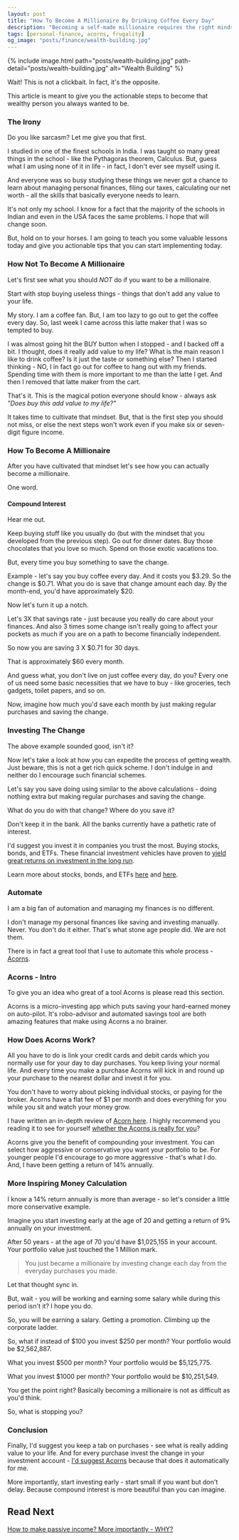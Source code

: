 ```yaml
---
layout: post
title: "How To Become A Millionaire By Drinking Coffee Every Day"
description: "Becoming a self-made millionaire requires the right mindset along with consistency. Saving change from your regular purchase can make you a millionaire. Let's learn how."
tags: [personal-finance, acorns, frugality]
og_image: "posts/finance/wealth-building.jpg"
---
```


{% include image.html path="posts/wealth-building.jpg" path-detail="posts/wealth-building.jpg" alt="Wealth Building" %}

Wait! This is not a clickbait. In fact, it's the opposite.

This article is meant to give you the actionable steps to become that wealthy person you always wanted to be.

### The Irony

Do you like sarcasm? Let me give you that first.

I studied in one of the finest schools in India. I was taught so many great things in the school - like the Pythagoras theorem, Calculus. But, guess what I am using none of it in life - in fact, I don't ever see myself using it.

And everyone was so busy studying these things we never got a chance to learn about managing personal finances, filing our taxes, calculating our net worth - all the skills that basically everyone needs to learn.

It's not only my school. I know for a fact that the majority of the schools in Indian and even in the USA faces the same problems. I hope that will change soon.

But, hold on to your horses. I am going to teach you some valuable lessons today and give you actionable tips that you can start implementing today.

### How Not To Become A Millionaire

Let's first see what you should *NOT* do if you want to be a millionaire.

Start with stop buying useless things - things that don't add any value to your life. 

My story. I am a coffee fan. But, I am too lazy to go out to get the coffee every day. So, last week I came across this latte maker that I was so tempted to buy. 

I was almost going hit the BUY button when I stopped - and I backed off a bit. I thought, does it really add value to my life? What is the main reason I like to drink coffee? Is it just the taste or something else? Then I started thinking - NO, I in fact go out for coffee to hang out with my friends. Spending time with them is more important to me than the latte I get. And then I removed that latte maker from the cart.

That's it. This is the magical potion everyone should know - always ask *"Does buy this add value to my life?"*

It takes time to cultivate that mindset. But, that is the first step you should not miss, or else the next steps won't work even if you make six or seven-digit figure income.

### How To Become A Millionaire

After you have cultivated that mindset let's see how you can actually become a millionaire.

One word.

#### Compound Interest

Hear me out.

Keep buying stuff like you usually do (but with the mindset that you developed from the previous step). Go out for dinner dates. Buy those chocolates that you love so much. Spend on those exotic vacations too.

But, every time you buy something to save the change.

Example - let's say you buy coffee every day. And it costs you $3.29. So the change is $0.71. What you do is save that change amount each day. By the month-end, you'd have approximately $20.

Now let's turn it up a notch.

Let's 3X that savings rate - just because you really do care about your finances. And also 3 times some change isn't really going to affect your pockets as much if you are on a path to become financially independent.

So now you are saving 3 X $0.71 for 30 days.

That is approximately $60 every month.

And guess what, you don't live on just coffee every day, do you? Every one of us need some basic necessities that we have to buy - like groceries, tech gadgets, toilet papers, and so on.

Now, imagine how much you'd save each month by just making regular purchases and saving the change.

### Investing The Change

The above example sounded good, isn't it?

Now let's take a look at how you can expedite the process of getting wealth. Just beware, this is not a get rich quick scheme. I don't indulge in and neither do I encourage such financial schemes.

Let's say you save doing using similar to the above calculations - doing nothing extra but making regular purchases and saving the change.

What do you do with that change? Where do you save it?

Don't keep it in the bank. All the banks currently have a pathetic rate of interest.

I'd suggest you invest it in companies you trust the most. Buying stocks, bonds, and ETFs. These financial investment vehicles have proven to [yield great returns on investment in the long run](https://www.nerdwallet.com/blog/investing/average-stock-market-return/).

Learn more about stocks, bonds, and ETFs [here](https://www.investopedia.com/articles/investing/041615/pros-cons-bond-funds-vs-bond-etfs.asp) and [here](https://www.investopedia.com/articles/stocks/09/buying-stock-or-etf.asp).

### Automate

I am a big fan of automation and managing my finances is no different.

I don't manage my personal finances like saving and investing manually. Never. You don't do it either. That's what stone age people did. We are not them.

There is in fact a great tool that I use to automate this whole process - [Acorns](http://bit.ly/acornFree).

### Acorns - Intro

To give you an idea who great of a tool Acorns is please read this section.

Acorns is a micro-investing app which puts saving your hard-earned money on auto-pilot. It's robo-advisor and automated savings tool are both amazing features that make using Acorns a no brainer.

### How Does Acorns Work?

All you have to do is link your credit cards and debit cards which you normally use for your day to day purchases. You keep living your normal life. And every time you make a purchase Acorns will kick in and round up your purchase to the nearest dollar and invest it for you.

You don't have to worry about picking individual stocks, or paying for the broker. Acorns have a flat fee of $1 per month and does everything for you while you sit and watch your money grow.

I have written an in-depth review of [Acorn here](http://ngninja.com/posts/acorns-review-2019). I highly recommend you reading it to see for yourself [whether the Acorns is really for you](http://ngninja.com/posts/acorns-review-2019)?

Acorns give you the benefit of compounding your investment. You can select how aggressive or conservative you want your portfolio to be. For younger people I'd encourage to go more aggressive - that's what I do. And, I have been getting a return of 14% annually.

### More Inspiring Money Calculation

I know a 14% return annually is more than average - so let's consider a little more conservative example.

Imagine you start investing early at the age of 20 and getting a return of 9% annually on your investment.

After 50 years - at the age of 70 you'd have $1,025,155 in your account. Your portfolio value just touched the 1 Million mark. 

> You just became a millionaire by investing change each day from the everyday purchases you made.

Let that thought sync in.

But, wait - you will be working and earning some salary while during this period isn't it? I hope you do.

So, you will be earning a salary. Getting a promotion. Climbing up the corporate ladder.

So, what if instead of $100 you invest $250 per month? Your portfolio would be $2,562,887.

What you invest $500 per month? Your portfolio would be $5,125,775.

What you invest $1000 per month? Your portfolio would be $10,251,549.

You get the point right? Basically becoming a millionaire is not as difficult as you'd think.

So, what is stopping you?

### Conclusion

Finally, I'd suggest you keep a tab on purchases - see what is really adding value to your life. And for every purchase invest the change in your investment account - [I'd suggest Acorns](http://ngninja.com/posts/acorns-review-2019) because that does it automatically for me.

More importantly, start investing early - start small if you want but don't delay. Because compound interest is more beautiful than you can imagine.


## Read Next

[How to make passive income? More importantly - WHY?](http://ngninja.com/posts/how-to-make-passive-income)